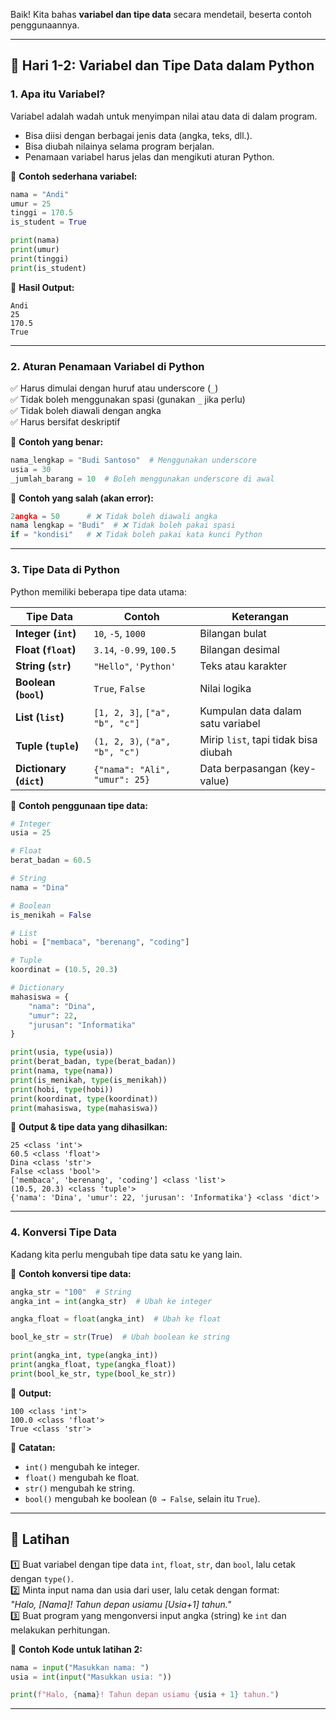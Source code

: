 Baik! Kita bahas **variabel dan tipe data** secara mendetail, beserta contoh penggunaannya.  

---

## **📌 Hari 1-2: Variabel dan Tipe Data dalam Python**  

### **1. Apa itu Variabel?**  
Variabel adalah wadah untuk menyimpan nilai atau data di dalam program.  
- Bisa diisi dengan berbagai jenis data (angka, teks, dll.).  
- Bisa diubah nilainya selama program berjalan.  
- Penamaan variabel harus jelas dan mengikuti aturan Python.  

🔹 **Contoh sederhana variabel:**
```python
nama = "Andi"
umur = 25
tinggi = 170.5
is_student = True

print(nama)
print(umur)
print(tinggi)
print(is_student)
```
📌 **Hasil Output:**  
```
Andi  
25  
170.5  
True  
```

---

### **2. Aturan Penamaan Variabel di Python**  
✅ Harus dimulai dengan huruf atau underscore (`_`)  
✅ Tidak boleh menggunakan spasi (gunakan `_` jika perlu)  
✅ Tidak boleh diawali dengan angka  
✅ Harus bersifat deskriptif  

🔹 **Contoh yang benar:**
```python
nama_lengkap = "Budi Santoso"  # Menggunakan underscore
usia = 30
_jumlah_barang = 10  # Boleh menggunakan underscore di awal
```
🔹 **Contoh yang salah (akan error):**
```python
2angka = 50      # ❌ Tidak boleh diawali angka
nama lengkap = "Budi"  # ❌ Tidak boleh pakai spasi
if = "kondisi"   # ❌ Tidak boleh pakai kata kunci Python
```

---

### **3. Tipe Data di Python**  
Python memiliki beberapa tipe data utama:  

| Tipe Data  | Contoh | Keterangan |
|------------|--------|------------|
| **Integer (`int`)** | `10`, `-5`, `1000` | Bilangan bulat |
| **Float (`float`)** | `3.14`, `-0.99`, `100.5` | Bilangan desimal |
| **String (`str`)** | `"Hello"`, `'Python'` | Teks atau karakter |
| **Boolean (`bool`)** | `True`, `False` | Nilai logika |
| **List (`list`)** | `[1, 2, 3]`, `["a", "b", "c"]` | Kumpulan data dalam satu variabel |
| **Tuple (`tuple`)** | `(1, 2, 3)`, `("a", "b", "c")` | Mirip `list`, tapi tidak bisa diubah |
| **Dictionary (`dict`)** | `{"nama": "Ali", "umur": 25}` | Data berpasangan (key-value) |

🔹 **Contoh penggunaan tipe data:**
```python
# Integer
usia = 25

# Float
berat_badan = 60.5

# String
nama = "Dina"

# Boolean
is_menikah = False

# List
hobi = ["membaca", "berenang", "coding"]

# Tuple
koordinat = (10.5, 20.3)

# Dictionary
mahasiswa = {
    "nama": "Dina",
    "umur": 22,
    "jurusan": "Informatika"
}

print(usia, type(usia))
print(berat_badan, type(berat_badan))
print(nama, type(nama))
print(is_menikah, type(is_menikah))
print(hobi, type(hobi))
print(koordinat, type(koordinat))
print(mahasiswa, type(mahasiswa))
```
📌 **Output & tipe data yang dihasilkan:**  
```
25 <class 'int'>  
60.5 <class 'float'>  
Dina <class 'str'>  
False <class 'bool'>  
['membaca', 'berenang', 'coding'] <class 'list'>  
(10.5, 20.3) <class 'tuple'>  
{'nama': 'Dina', 'umur': 22, 'jurusan': 'Informatika'} <class 'dict'>  
```

---

### **4. Konversi Tipe Data**  
Kadang kita perlu mengubah tipe data satu ke yang lain.  

🔹 **Contoh konversi tipe data:**
```python
angka_str = "100"  # String
angka_int = int(angka_str)  # Ubah ke integer

angka_float = float(angka_int)  # Ubah ke float

bool_ke_str = str(True)  # Ubah boolean ke string

print(angka_int, type(angka_int))
print(angka_float, type(angka_float))
print(bool_ke_str, type(bool_ke_str))
```
📌 **Output:**  
```
100 <class 'int'>  
100.0 <class 'float'>  
True <class 'str'>  
```
📌 **Catatan:**  
- `int()` mengubah ke integer.  
- `float()` mengubah ke float.  
- `str()` mengubah ke string.  
- `bool()` mengubah ke boolean (`0 → False`, selain itu `True`).  

---

## **📝 Latihan**  
1️⃣ Buat variabel dengan tipe data `int`, `float`, `str`, dan `bool`, lalu cetak dengan `type()`.  
2️⃣ Minta input nama dan usia dari user, lalu cetak dengan format:  
   _"Halo, [Nama]! Tahun depan usiamu [Usia+1] tahun."_  
3️⃣ Buat program yang mengonversi input angka (string) ke `int` dan melakukan perhitungan.  

🔹 **Contoh Kode untuk latihan 2:**
```python
nama = input("Masukkan nama: ")
usia = int(input("Masukkan usia: "))

print(f"Halo, {nama}! Tahun depan usiamu {usia + 1} tahun.")
```

---
